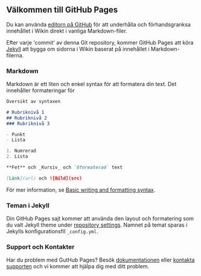 ## Välkommen till GitHub Pages

Du kan använda [editorn på GitHub](https://github.com/DJI-Sweden/djisweden.github.io/edit/gh-pages/index.md) för att underhålla och förhandsgranksa innehållet i Wikin direkt i vanliga Markdown-filer.

Efter varje 'commit' av denna Git repository, kommer GitHub Pages att köra [Jekyll](https://jekyllrb.com/) att bygga om sidorna i Wikin baserat på innehållet i Markdown-filerna.

### Markdown

Markdown är ett liten och enkel syntax för att formatera din text. Det innehåller formateringar för

```markdown
Översikt av syntaxen

# Rubriknivå 1
## Rubriknivå 2
### Rubriknivå 3

- Punkt
- Lista

1. Numrerad
2. Lista

**Fet** och _Kursiv_ och `Oformaterad` text

[Länk](url) och ![Bild](src)
```

För mer information, se [Basic writing and formatting syntax](https://docs.github.com/en/github/writing-on-github/getting-started-with-writing-and-formatting-on-github/basic-writing-and-formatting-syntax).

### Teman i Jekyll

Din GitHub Pages sajt kommer att använda den layout och formatering som du valt Jekyll theme under [repository settings](https://github.com/DJI-Sweden/djisweden.github.io/settings/pages). Namnet på temat sparas i Jekylls konfigurationsfil `_config.yml`.

### Support och Kontakter

Har du problem med GutHub Pages? Besök [dokumentationen](https://docs.github.com/categories/github-pages-basics/) eller [kontakta supporten](https://support.github.com/contact) och vi kommer att hjälpa dig med ditt problem.

